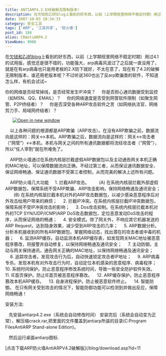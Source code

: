 ```yaml
---
title: ANTIARP4.2.EXE破解无限制版本!
description: 在欠钱和ZJ的blog上看到的好东西，以前（上学期班里网络不稳定时期）用过4.1的试用版，感觉还是很不错的，功能强大，arp病毒风波过了之后就一直没用了，就是在有arp病毒也只是用老板的2.X防下就好，不太在意了，现在有了4.2的破解无限制版本，谁还用老版本呢？不过听说360也出了反arp欺骗类的软件，不知道怎么样，有机会试试~    你的网络是否经常掉线，是否经常发生IP冲突？    你是否担心通讯数据受到监控（如MSN、QQ、EMAIL）？    你的网络速度是否受到网管软件限制（如聚生网管、P2P终结者）？    你是否深受各种ARP攻击软件之苦（如网络执法官、网络剪刀手、局域网终结者）？
date: 2007-10-03 10:34:33
category: 安全工具
tags: ['ARP', '工具共享', '防火墙']
post_id: 184
alias: CRAntiARP4.2
ViewNums: 9908
---
```


在[欠钱和ZJ的blog](http://www.xdxf.cn)上看到的好东西，以前（上学期班里网络不稳定时期）用过4.1的试用版，感觉还是很不错的，功能强大，arp病毒风波过了之后就一直没用了，就是在有arp病毒也只是用老板的2.X防下就好，不太在意了，现在有了4.2的破解无限制版本，谁还用老版本呢？不过听说360也出了反arp欺骗类的软件，不知道怎么样，有机会试试~

你的网络是否经常掉线，是否经常发生IP冲突？
    你是否担心通讯数据受到监控（如MSN、QQ、EMAIL）？
    你的网络速度是否受到网管软件限制（如聚生网管、P2P终结者）？
    你是否深受各种ARP攻击软件之苦（如网络执法官、网络剪刀手、局域网终结者）？

      [![Open in new window](http://www.lengmo.net/attachment/200709/1190351816_8058504d.gif "Open in new window")](http://www.lengmo.net/attachment/200709/1190351816_8058504d.gif)

    以上各种问题的根源都是ARP欺骗（ARP攻击）。在没有ARP欺骗之前，数据流向是这样的：网关<->本机。ARP欺骗之后，数据流向是这样的：网关<->攻击者（“网管”）<->本机，本机与网关之间的所有通讯数据都将流经攻击者（“网管”），所以“任人宰割”就在所难免了。

    ARP防火墙通过在系统内核层拦截虚假ARP数据包以及主动通告网关本机正确的MAC地址，可以保障数据流向正确，不经过第三者，从而保证通讯数据安全、保证网络畅通、保证通讯数据不受第三者控制，从而完美的解决上述所有问题。

    ARP防火墙几大功能
    1. 拦截ARP攻击。
       (A) 在系统内核层拦截外部虚假ARP数据包，保障系统不受ARP欺骗、ARP攻击影响，保持网络畅通及通讯安全；
       (B) 在系统内核层拦截本机对外的ARP攻击数据包，以减少感染恶意程序后对外攻击给用户带来的麻烦；
    2. 拦截IP冲突。在系统内核层拦截IP冲突数据包，保障系统不受IP冲突攻击的影响；
    3. Dos攻击抑制。在系统内核层拦截本机对外的TCP SYN/UDP/ICMP/ARP DoS攻击数据包，定位恶意发动DoS攻击的程序，从而保证网络的畅通；
    4. 安全模式。除了网关外，不响应其它机器发送的ARP Request，达到隐身效果，减少受到ARP攻击的几率；
    5. ARP数据分析。分析本机接收到的所有ARP数据包，掌握网络动态，找出潜在的攻击者或中毒的机器；
    6. 监测ARP缓存。自动监测本机ARP缓存表，如发现网关MAC地址被恶意程序篡改，将报警并自动修复，以保持网络畅通及通讯安全；
    7. 主动防御。主动与网关保持通讯，通告网关正确的MAC地址，以保持网络畅通及通讯安全；
    8. 追踪攻击者。发现攻击行为后，自动快速锁定攻击者IP地址；
    9. ARP病毒专杀。发现本机有对外攻击行为时，自动定位本机感染的恶意程序、病毒程序；
   10. 系统时间保护。防止恶意程序修改系统时间，导致一些安全防护软件失效。
   11. IE首页保护。防止IE首页被恶意程序篡改。
   12. ARP缓存保护。防止恶意程序篡改本机ARP缓存。
   13. 自身进程保护。防止被恶意软件终止。
   14. 智能防御。 在只有网关受到攻击的情况下，智能防御功能可以检测到并做出反应，保障网络畅通！

安装方法:

   先安装antiarp4.2.exe（系统会自动修改时间） 安装完后（系统会自动变为正常），解压缩crack.rar,把里面的文件覆盖到antiarp所装的目录(C:Program FilesAntiARP Stand-alone Edition)。

   然后运行桌面antiarp图标.

[点击下载ARP防火墙AntiARPV4.2破解版](/blog/download.asp?id=11

